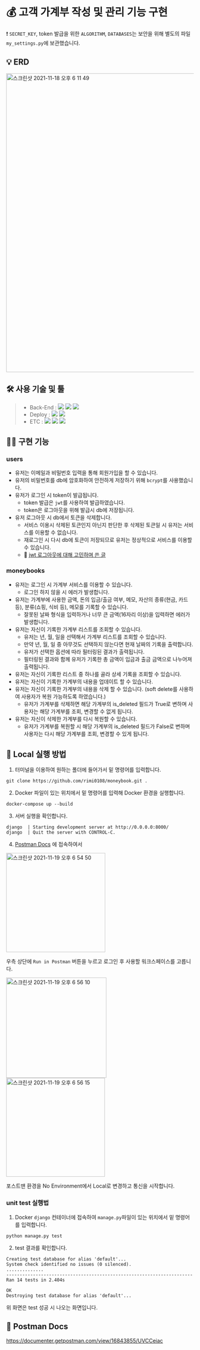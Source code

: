 # 💰 고객 가계부 작성 및 관리 기능 구현

❗ `SECRET_KEY`, token 발급을 위한 `ALGORITHM`, `DATABASES`는 보안을 위해 별도의 파일 `my_settings.py`에 보관했습니다.

## 💡 ERD

<img width="801" alt="스크린샷 2021-11-18 오후 6 11 49" src="https://user-images.githubusercontent.com/73830753/142385765-3852e733-d441-45ed-9563-89e4a745e655.png">

## 🛠 사용 기술 및 툴

> - Back-End : <img src="https://img.shields.io/badge/Python 3.8-3776AB?style=for-the-badge&logo=Python&logoColor=white"/>&nbsp;<img src="https://img.shields.io/badge/Django 3.1-092E20?style=for-the-badge&logo=Django&logoColor=white"/>&nbsp;<img src="https://img.shields.io/badge/MySQL 5.7 -4479A1?style=for-the-badge&logo=MySQL&logoColor=white"/>
> - Deploy : <img src="https://img.shields.io/badge/AWS_EC2-232F3E?style=for-the-badge&logo=Amazon&logoColor=white"/>&nbsp;<img src="https://img.shields.io/badge/Docker-0052CC?style=for-the-badge&logo=Docker&logoColor=white"/>
> - ETC : <img src="https://img.shields.io/badge/Git-F05032?style=for-the-badge&logo=Git&logoColor=white"/>&nbsp;<img src="https://img.shields.io/badge/Github-181717?style=for-the-badge&logo=Github&logoColor=white"/>&nbsp;<img src="https://img.shields.io/badge/Postman-FF6C37?style=for-the-badge&logo=Postman&logoColor=white"/>

## 👩‍💻 구현 기능

### users

- 유저는 이메일과 비밀번호 입력을 통해 회원가입을 할 수 있습니다.
- 유저의 비밀번호를 db에 암호화하여 안전하게 저장하기 위해 `bcrypt`를 사용했습니다.
- 유저가 로그인 시 token이 발급됩니다.
  - token 발급은 `jwt`를 사용하여 발급하였습니다.
  - token은 로그아웃을 위해 발급시 db에 저장됩니다.
- 유저 로그아웃 시 db에서 토큰을 삭제합니다.
  - 서비스 이용시 삭제된 토큰인지 아닌지 판단한 후 삭제된 토큰일 시 유저는 서비스를 이용할 수 없습니다.
  - 재로그인 시 다시 db에 토큰이 저장되므로 유저는 정상적으로 서비스를 이용할 수 있습니다.
  - 🤔 [jwt 로그아웃에 대해 고민하며 쓴 글](https://rimi0108.github.io/django/jwt-logout/)

### moneybooks

- 유저는 로그인 시 가계부 서비스를 이용할 수 있습니다.
  - 로그인 하지 않을 시 에러가 발생합니다.
- 유저는 가계부에 사용한 금액, 돈의 입금/출금 여부, 메모, 자산의 종류(현금, 카드 등), 분류(쇼핑, 식비 등), 메모를 기록할 수 있습니다.
  - 잘못된 날짜 형식을 입력하거나 너무 큰 금액(16자리 이상)을 입력하면 에러가 발생합니다.
- 유저는 자신이 기록한 가계부 리스트를 조회할 수 있습니다.
  - 유저는 년, 월, 일을 선택해서 가계부 리스트를 조회할 수 있습니다.
  - 만약 년, 월, 일 중 아무것도 선택하지 않는다면 현재 날짜의 기록을 출력합니다.
  - 유저가 선택한 옵션에 따라 필터링된 결과가 출력됩니다.
  - 필터링된 결과와 함께 유저가 기록한 총 금액이 입금과 출금 금액으로 나누어져 출력됩니다.
- 유저는 자신이 기록한 리스트 중 하나를 골라 상세 기록을 조회할 수 있습니다.
- 유저는 자신이 기록한 가계부의 내용을 업데이트 할 수 있습니다.
- 유저는 자신이 기록한 가계부의 내용을 삭제 할 수 있습니다. (soft delete를 사용하여 사용자가 복원 가능하도록 하였습니다.)
  - 유저가 가계부를 삭제하면 해당 가계부의 is_deleted 필드가 True로 변하며 사용자는 해당 가계부를 조회, 변경할 수 없게 됩니다.
- 유저는 자신이 삭제한 가계부를 다시 복원할 수 있습니다.
  - 유저가 가계부를 복원할 시 해당 가계부의 is_deleted 필드가 False로 변하며 사용자는 다시 해당 가계부를 조회, 변경할 수 있게 됩니다.

## 👀 Local 실행 방법

1. 터미널을 이용하여 원하는 폴더에 들어가서 밑 명령어를 입력합니다.

```
git clone https://github.com/rimi0108/moneybook.git .
```

2. Docker 파일이 있는 위치에서 밑 명령어를 입력해 Docker 환경을 실행합니다.

```
docker-compose up --build
```

3. 서버 실행을 확인합니다.

```
django  | Starting development server at http://0.0.0.0:8000/
django  | Quit the server with CONTROL-C.
```

4. [Postman Docs](https://documenter.getpostman.com/view/16843855/UVCCeiac) 에 접속하여서 

<img width="266" alt="스크린샷 2021-11-19 오후 6 54 50" src="https://user-images.githubusercontent.com/73830753/142603983-19bd6606-5b51-4791-bf2a-213852157d39.png">

우측 상단에 `Run in Postman` 버튼을 누르고 로그인 후 사용할 워크스페이스를 고릅니다.

<img width="269" alt="스크린샷 2021-11-19 오후 6 56 10" src="https://user-images.githubusercontent.com/73830753/142603629-0c9d5756-f7b0-4a11-a126-8fc55b6414ef.png">


<img width="265" alt="스크린샷 2021-11-19 오후 6 56 15" src="https://user-images.githubusercontent.com/73830753/142603640-f7e8d848-7d74-4e8c-8805-902cb97213cd.png">

포스트맨 환경을 No Environment에서 Local로 변경하고 통신을 시작합니다.


### unit test 실행법

1. Docker `django` 컨테이너에 접속하여 `manage.py`파일이 있는 위치에서 밑 명령어를 입력합니다.

```
python manage.py test
```

2. test 결과를 확인합니다.

```
Creating test database for alias 'default'...
System check identified no issues (0 silenced).
..............
----------------------------------------------------------------------
Ran 14 tests in 2.404s

OK
Destroying test database for alias 'default'...
```

위 화면은 test 성공 시 나오는 화면입니다.

## 🚀 Postman Docs

https://documenter.getpostman.com/view/16843855/UVCCeiac
